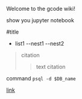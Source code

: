 Welcome to the gcode wiki!

show you jupyter notebook

#title
- list1
--nest1
--nest2


> citation
>> text
> citation


command `psql -d $DB_name`

[link](https://qiita.com/tbpgr/items/989c6badefff69377da7)
